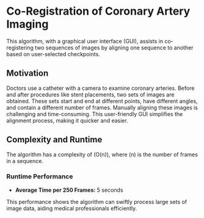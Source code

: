 # Co-Registration of Coronary Artery Imaging

This algorithm, with a graphical user interface (GUI), assists in co-registering two sequences of images by aligning one sequence to another based on user-selected checkpoints.

## Motivation

Doctors use a catheter with a camera to examine coronary arteries. Before and after procedures like stent placements, two sets of images are obtained. These sets start and end at different points, have different angles, and contain a different number of frames. Manually aligning these images is challenging and time-consuming. This user-friendly GUI simplifies the alignment process, making it quicker and easier.

## Complexity and Runtime

The algorithm has a complexity of \(O(n)\), where \(n\) is the number of frames in a sequence. 

### Runtime Performance

- **Average Time per 250 Frames:** 5 seconds

This performance shows the algorithm can swiftly process large sets of image data, aiding medical professionals efficiently.
